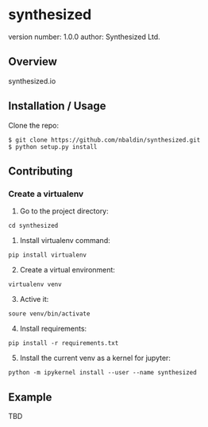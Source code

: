 synthesized
===============================

version number: 1.0.0
author: Synthesized Ltd.

Overview
--------

synthesized.io

Installation / Usage
--------------------

Clone the repo:

    $ git clone https://github.com/nbaldin/synthesized.git
    $ python setup.py install
    
Contributing
------------

### Create a virtualenv

1. Go to the project directory:

`cd synthesized`

1. Install virtualenv command:

`pip install virtualenv`

2. Create a virtual environment:

`virtualenv venv`

3. Active it:

`soure venv/bin/activate`

4. Install requirements:

`pip install -r requirements.txt`

5. Install the current venv as a kernel for jupyter:

`python -m ipykernel install --user --name synthesized`

Example
-------

TBD